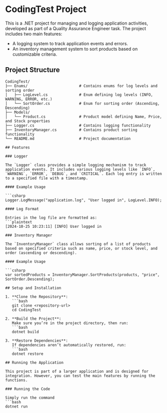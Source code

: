 # CodingTest Project

This is a .NET project for managing and logging application activities, developed as part of a Quality Assurance Engineer task. The project includes two main features:
- A logging system to track application events and errors.
- An inventory management system to sort products based on customizable criteria.

## Project Structure

```plaintext
CodingTest/
├── Enums/                       # Contains enums for log levels and sorting order
│   ├── LogLevel.cs              # Enum defining log levels (INFO, WARNING, ERROR, etc.)
│   └── SortOrder.cs             # Enum for sorting order (Ascending, Descending)
├── Models/
│   └── Product.cs               # Product model defining Name, Price, and Stock properties
├── Logger.cs                    # Contains logging functionality
├── InventoryManager.cs          # Contains product sorting functionality
└── README.md                    # Project documentation

## Features

### Logger

The `Logger` class provides a simple logging mechanism to track application events. It includes various logging levels like `INFO`, `WARNING`, `ERROR`, `DEBUG`, and `CRITICAL`. Each log entry is written to a specified file with a timestamp.

#### Example Usage

```csharp
Logger.LogMessage("application.log", "User logged in", LogLevel.INFO);

#### Log Format

Entries in the log file are formatted as:
```plaintext
[2024-10-25 10:23:11] [INFO] User logged in

### Inventory Manager

The `InventoryManager` class allows sorting of a list of products based on specified criteria such as name, price, or stock level, and order (ascending or descending).

#### Example Usage

```csharp
var sortedProducts = InventoryManager.SortProducts(products, "price", SortOrder.Descending);

## Setup and Installation

1. **Clone the Repository**:
   ```bash
   git clone <repository-url>
   cd CodingTest

2. **Build the Project**:
   Make sure you’re in the project directory, then run:
   ```bash
   dotnet build

3. **Restore Dependencies**:
   If dependencies aren’t automatically restored, run:
   ```bash
   dotnet restore

## Running the Application

This project is part of a larger application and is designed for integration. However, you can test the main features by running the functions.

### Running the Code

Simply run the command
```bash
dotnet run

